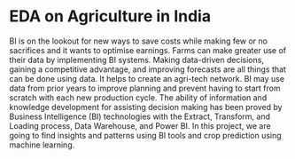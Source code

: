 # EDA on Agriculture in India
BI is on the lookout for new ways to save costs while making few or no sacrifices and it wants to optimise earnings. Farms can make greater use of their data by
implementing BI systems. Making data-driven decisions, gaining a competitive advantage, and improving forecasts are all things that can be done using data. 
It helps to create an agri-tech network. BI may use data from prior years to improve planning and prevent having to start from scratch with each new production cycle. 
The ability of information and knowledge development for assisting decision making has been proved by Business Intelligence (BI) technologies with the Extract, Transform, and Loading process, Data Warehouse, and Power BI. In this project, we are going to find insights and
patterns using BI tools and crop prediction using machine learning.
